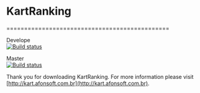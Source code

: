 # KartRanking
==============================================

Develope <br/>
[![Build status](https://ci.appveyor.com/api/projects/status/we30o8119qtc9n77?svg=true)](https://ci.appveyor.com/project/afonsoft/kartranking)

Master <br/>
[![Build status](https://ci.appveyor.com/api/projects/status/we30o8119qtc9n77/branch/master?svg=true)](https://ci.appveyor.com/project/afonsoft/kartranking/branch/master)


Thank you for downloading KartRanking. For more information please visit [http://kart.afonsoft.com.br](http://kart.afonsoft.com.br).

